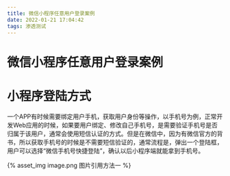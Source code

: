```yaml
---
title: 微信小程序任意用户登录案例
date: 2022-01-21 17:04:42
tags: 渗透测试
---
```


# 微信小程序任意用户登录案例

# 小程序登陆方式

一个APP有时候需要绑定用户手机，获取用户身份等操作，以手机号为例，正常开发Web应用的时候，如果要用户绑定、修改自己手机号，是需要验证手机号是否归属于该用户，通常会使用短信认证的方式。但是在微信中，因为有微信官方的背书，所以获取手机号的时候是不需要短信验证的，通常流程是，弹出一个登陆框，用户可以选择“微信手机号快捷登陆”，确认以后小程序端就能拿到手机号。

{% asset_img image.png 图片引用方法一 %}

